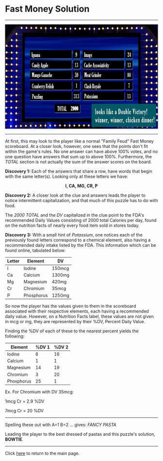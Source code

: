 # Fast Money Solution

-----

<img src="/images/FastMoney.jpg" alt="Fast Money" style="width:640px;height:343px;">

-----

At first, this may look to the player like a normal "Family Feud" Fast Money scoreboard. At a closer look, however, one sees that the points don't fit within the game's rules. No one answer can have above 100% votes, and no one question have answers that sum up to above 100%. Furthermore, the *TOTAL* section is not actually the sum of the answer scores on the board.



**Discovery 1:** Each of the answers that share a row, have words that begin with the same letter(s). Looking only at these letters we have:

<p align=center>
    <b>I, CA, MG, CR, P</b>
</p>



**Discovery 2:** A closer look at the clue and answers leads the player to notice intermittent capitalization, and that much of this puzzle has to do with food.

The *2000 TOTAL* and the *DV* capitalized in the clue point to the FDA's recommended Daily Values consisting of 2000 total Calories per day, found on the nutrition facts of nearly every food item sold in stores today.



**Discovery 3:** With a small hint of *Potassium*, one notices each of the previously found letters correspond to a chemical element, also having a recommended daily intake listed by the FDA. This information which can be found online, tabulated below:

| Letter | Element    | DV     |
|--------|------------|--------|
| I      | Iodine     | 150mcg |
| Ca     | Calcium    | 1300mg |
| Mg     | Magnesium  | 420mg  |
| Cr     | Chromium   | 35mcg  |
| P      | Phosphorus | 1250mg |

So now the player has the values given to them in the scoreboard associated with their respective elements, each having a recommended daily value.
However, on a Nutrition Facts label, these values are not given in mcg or mg, they are represented by their %DV, Percent Daily Value.

Finding the %DV of each of these to the nearest percent yields the following:

| Element    | %DV 1 | %DV 2 |
|------------|-------|-------|
| Iodine     | 6     | 16    |
| Calcium    | 1     | 1     |
| Magnesium  | 14    | 19    |
| Chromium   | 3     | 20    |
| Phosphorus | 25    | 1     |

Ex. For Chromium with DV 35mcg:

1mcg Cr = 2.9 %DV

7mcg Cr =  20 %DV

-----

Spelling these out with A=1 B=2 ... gives: *FANCY PASTA*

Leading the player to the best dressed of pastas and this puzzle's solution, **BOWTIE**.

-----

Click [here](../../#puzzles) to return to the main page.
